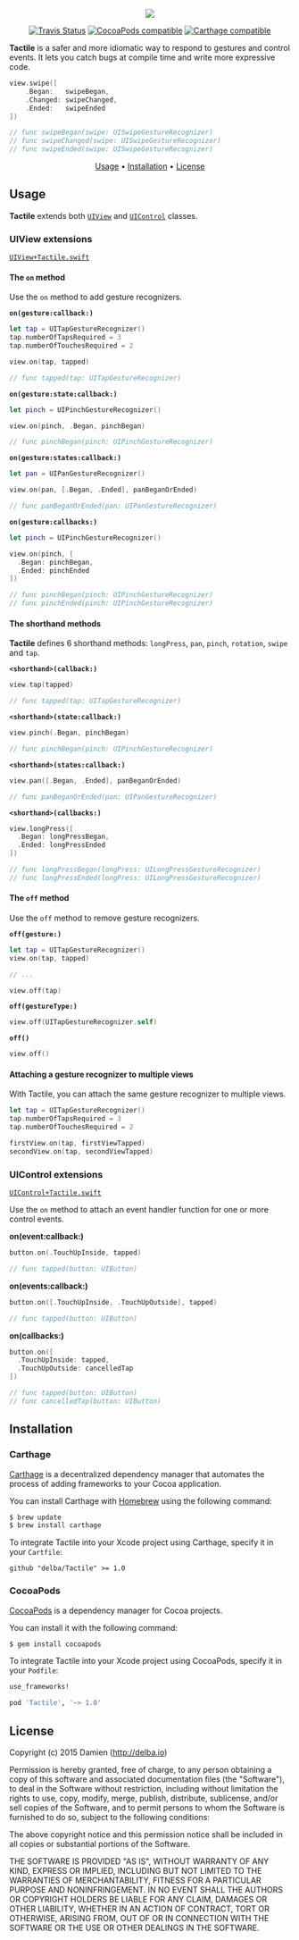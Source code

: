 <p align="center">
  <img src="https://github.com/delba/Tactile/blob/assets/master%402x.png" />
</p>

<p align="center">
  <a href="https://travis-ci.org/delba/Tactile"><img alt="Travis Status" src="https://img.shields.io/travis/delba/Tactile.svg"/></a>
  <a href="https://img.shields.io/cocoapods/v/Tactile.svg"><img alt="CocoaPods compatible" src="https://img.shields.io/cocoapods/v/Tactile.svg"/></a>
  <a href="https://github.com/Carthage/Carthage"><img alt="Carthage compatible" src="https://img.shields.io/badge/Carthage-compatible-4BC51D.svg"/></a>
</p>

**Tactile** is a safer and more idiomatic way to respond to gestures and control events. It lets you catch bugs at compile time and write more expressive code.

```swift
view.swipe([
    .Began:   swipeBegan,
    .Changed: swipeChanged,
    .Ended:   swipeEnded
])

// func swipeBegan(swipe: UISwipeGestureRecognizer)
// func swipeChanged(swipe: UISwipeGestureRecognizer)
// func swipeEnded(swipe: UISwipeGestureRecognizer)
```

<p align="center">
  <a href="#usage">Usage</a> • <a href="#installation">Installation</a> • <a href="#license">License</a>
</p>

## Usage

**Tactile** extends both [`UIView`](https://github.com/delba/Tactile#uiview-extensions) and [`UIControl`](https://github.com/delba/Tactile#uicontrol-extensions) classes.

### UIView extensions
[`UIView+Tactile.swift`](https://github.com/delba/Tactile/blob/master/Source/UIView%2BTactile.swift)

#### The `on` method

Use the `on` method to add gesture recognizers.

**`on(gesture:callback:)`**

```swift
let tap = UITapGestureRecognizer()
tap.numberOfTapsRequired = 3
tap.numberOfTouchesRequired = 2

view.on(tap, tapped)

// func tapped(tap: UITapGestureRecognizer)
```

**`on(gesture:state:callback:)`**

```swift
let pinch = UIPinchGestureRecognizer()

view.on(pinch, .Began, pinchBegan)

// func pinchBegan(pinch: UIPinchGestureRecognizer)
```

**`on(gesture:states:callback:)`**

```swift
let pan = UIPanGestureRecognizer()

view.on(pan, [.Began, .Ended], panBeganOrEnded)

// func panBeganOrEnded(pan: UIPanGestureRecognizer)
```

**`on(gesture:callbacks:)`**

```swift
let pinch = UIPinchGestureRecognizer()

view.on(pinch, [
  .Began: pinchBegan,
  .Ended: pinchEnded
])

// func pinchBegan(pinch: UIPinchGestureRecognizer)
// func pinchEnded(pinch: UIPinchGestureRecognizer)
```

#### The shorthand methods

**Tactile** defines 6 shorthand methods: `longPress`, `pan`, `pinch`, `rotation`, `swipe` and `tap`.

**`<shorthand>(callback:)`**

```swift
view.tap(tapped)

// func tapped(tap: UITapGestureRecognizer)
```

**`<shorthand>(state:callback:)`**

```swift
view.pinch(.Began, pinchBegan)

// func pinchBegan(pinch: UIPinchGestureRecognizer)
```

**`<shorthand>(states:callback:)`**

```swift
view.pan([.Began, .Ended], panBeganOrEnded)

// func panBeganOrEnded(pan: UIPanGestureRecognizer)
```

**`<shorthand>(callbacks:)`**

```swift
view.longPress([
  .Began: longPressBegan,
  .Ended: longPressEnded
])

// func longPressBegan(longPress: UILongPressGestureRecognizer)
// func longPressEnded(longPress: UILongPressGestureRecognizer)
```

#### The `off` method

Use the `off` method to remove gesture recognizers.

**`off(gesture:)`**

```swift
let tap = UITapGestureRecognizer()
view.on(tap, tapped)

// ...

view.off(tap)
```

**`off(gestureType:)`**

```swift
view.off(UITapGestureRecognizer.self)
```

**`off()`**

```swift
view.off()
```

#### Attaching a gesture recognizer to multiple views

With Tactile, you can attach the same gesture recognizer to multiple views.

```swift
let tap = UITapGestureRecognizer()
tap.numberOfTapsRequired = 3
tap.numberOfTouchesRequired = 2

firstView.on(tap, firstViewTapped)
secondView.on(tap, secondViewTapped)
```

### UIControl extensions
[`UIControl+Tactile.swift`](https://github.com/delba/Tactile/blob/master/Source/UIControl%2BTactile.swift)

Use the `on` method to attach an event handler function for one or more control events.

**on(event:callback:)**

```swift
button.on(.TouchUpInside, tapped)

// func tapped(button: UIButton)
```

**on(events:callback:)**

```swift
button.on([.TouchUpInside, .TouchUpOutside], tapped)

// func tapped(button: UIButton)
```

**on(callbacks:)**

```swift
button.on([
  .TouchUpInside: tapped,
  .TouchUpOutside: cancelledTap
])

// func tapped(button: UIButton)
// func cancelledTap(button: UIButton)
```

## Installation

### Carthage

[Carthage](https://github.com/Carthage/Carthage) is a decentralized dependency manager that automates the process of adding frameworks to your Cocoa application.

You can install Carthage with [Homebrew](http://brew.sh/) using the following command:

```bash
$ brew update
$ brew install carthage
```

To integrate Tactile into your Xcode project using Carthage, specify it in your `Cartfile`:

```ogdl
github "delba/Tactile" >= 1.0
```

### CocoaPods

[CocoaPods](http://cocoapods.org) is a dependency manager for Cocoa projects.

You can install it with the following command:

```bash
$ gem install cocoapods
```

To integrate Tactile into your Xcode project using CocoaPods, specify it in your `Podfile`:

```ruby
use_frameworks!

pod 'Tactile', '~> 1.0'
```

## License

Copyright (c) 2015 Damien (http://delba.io)

Permission is hereby granted, free of charge, to any person obtaining a copy
of this software and associated documentation files (the "Software"), to deal
in the Software without restriction, including without limitation the rights
to use, copy, modify, merge, publish, distribute, sublicense, and/or sell
copies of the Software, and to permit persons to whom the Software is
furnished to do so, subject to the following conditions:

The above copyright notice and this permission notice shall be included in all
copies or substantial portions of the Software.

THE SOFTWARE IS PROVIDED "AS IS", WITHOUT WARRANTY OF ANY KIND, EXPRESS OR
IMPLIED, INCLUDING BUT NOT LIMITED TO THE WARRANTIES OF MERCHANTABILITY,
FITNESS FOR A PARTICULAR PURPOSE AND NONINFRINGEMENT. IN NO EVENT SHALL THE
AUTHORS OR COPYRIGHT HOLDERS BE LIABLE FOR ANY CLAIM, DAMAGES OR OTHER
LIABILITY, WHETHER IN AN ACTION OF CONTRACT, TORT OR OTHERWISE, ARISING FROM,
OUT OF OR IN CONNECTION WITH THE SOFTWARE OR THE USE OR OTHER DEALINGS IN THE
SOFTWARE.
